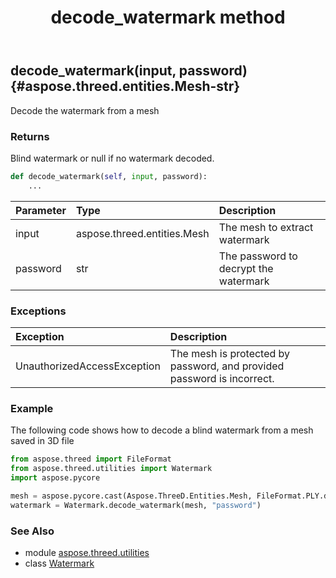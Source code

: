 ﻿---
title: decode_watermark method
second_title: Aspose.3D for Python via .NET API References
description: 
type: docs
weight: 20
url: /python-net/aspose.threed.utilities/watermark/decode_watermark/
is_root: false
---

## decode_watermark(input, password) {#aspose.threed.entities.Mesh-str}

Decode the watermark from a mesh


### Returns 


Blind watermark or null if no watermark decoded.


```python
def decode_watermark(self, input, password):
    ...
```


| Parameter | Type | Description |
| :- | :- | :- |
| input | aspose.threed.entities.Mesh | The mesh to extract watermark |
| password | str | The password to decrypt the watermark |
### Exceptions
| Exception | Description |
| :- | :- |
| UnauthorizedAccessException | The mesh is protected by password, and provided password is incorrect. |



### Example 


The following code shows how to decode a blind watermark from a mesh saved in 3D file

```python
from aspose.threed import FileFormat
from aspose.threed.utilities import Watermark
import aspose.pycore

mesh = aspose.pycore.cast(Aspose.ThreeD.Entities.Mesh, FileFormat.PLY.decode("test.ply", None))
watermark = Watermark.decode_watermark(mesh, "password")

```



### See Also
* module [aspose.threed.utilities](../../)
* class [Watermark](/3d/python-net/aspose.threed.utilities/watermark)
